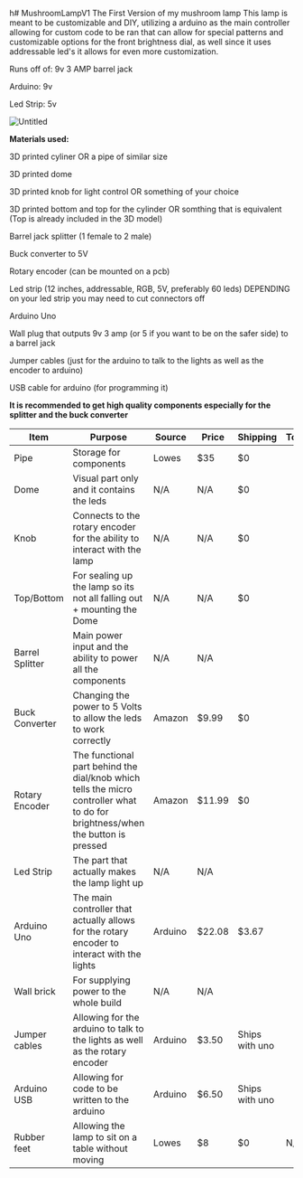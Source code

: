 h# MushroomLampV1
The First Version of my mushroom lamp
This lamp is meant to be customizable and DIY, utilizing a arduino as the main controller allowing for custom code to be ran that can allow for special patterns and customizable options for the front brightness dial, as well since it uses addressable led's it allows for even more customization.

Runs off of: 9v 3 AMP barrel jack

Arduino: 9v

Led Strip: 5v

![Untitled](https://github.com/user-attachments/assets/47a2e66f-97d6-46ff-b654-8348a965a057)

**Materials used:**

3D printed cyliner OR a pipe of similar size

3D printed dome

3D printed knob for light control OR something of your choice

3D printed bottom and top for the cylinder OR somthing that is equivalent (Top is already included in the 3D model)

Barrel jack splitter (1 female to 2 male)

Buck converter to 5V

Rotary encoder (can be mounted on a pcb)

Led strip (12 inches, addressable, RGB, 5V, preferably 60 leds) DEPENDING on your led strip you may need to cut connectors off

Arduino Uno

Wall plug that outputs 9v 3 amp (or 5 if you want to be on the safer side) to a barrel jack

Jumper cables (just for the arduino to talk to the lights as well as the encoder to arduino)

USB cable for arduino (for programming it)

**It is recommended to get high quality components especially for the splitter and the buck converter**

|     Item      |                                                        Purpose                                                               |     Source    |     Price     |    Shipping    |    Total+Tax   |
| ------------- | ---------------------------------------------------------------------------------------------------------------------------- | ------------- | ------------- | -------------- | -------------- |
|Pipe           |Storage for components                                                                                                        |Lowes          |$35            |      $0        |                |
|Dome           |Visual part only and it contains the leds                                                                                     |N/A            |N/A            |      $0        |                |
|Knob           |Connects to the rotary encoder for the ability to interact with the lamp                                                      |N/A            |N/A            |      $0        |                |
|Top/Bottom     |For sealing up the lamp so its not all falling out + mounting the Dome                                                        |N/A            |N/A            |      $0        |                |
|Barrel Splitter|Main power input and the ability to power all the components                                                                  |N/A            |N/A            |                |                |
|Buck Converter |Changing the power to 5 Volts to allow the leds to work correctly                                                             |Amazon         |$9.99          |      $0        |                |
|Rotary Encoder |The functional part behind the dial/knob which tells the micro controller what to do for brightness/when the button is pressed|Amazon         |$11.99         |      $0        |                |
|Led Strip      |The part that actually makes the lamp light up                                                                                |N/A            |N/A            |                |                |
|Arduino Uno    |The main controller that actually allows for the rotary encoder to interact with the lights                                   |Arduino        |$22.08         |      $3.67     |                |
|Wall brick     |For supplying power to the whole build                                                                                        |N/A            |N/A            |                |                |
|Jumper cables  |Allowing for the arduino to talk to the lights as well as the rotary encoder                                                  |Arduino        |$3.50          |Ships with uno  |                |
|Arduino USB    |Allowing for code to be written to the arduino                                                                                |Arduino        |$6.50          |Ships with uno  |                |
|Rubber feet    |Allowing the lamp to sit on a table without moving                                                                            |Lowes          |$8             |      $0        |       N/A      |
